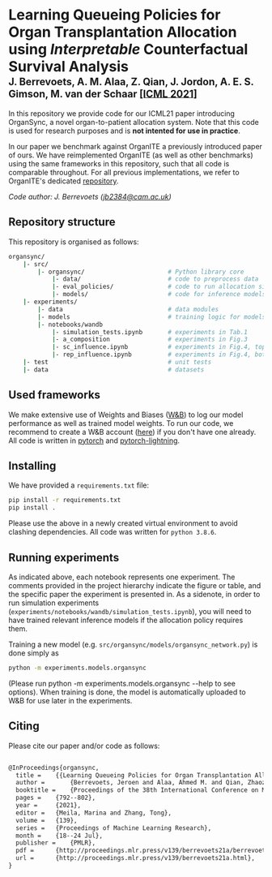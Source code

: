 # Learning Queueing Policies for Organ Transplantation Allocation using _Interpretable_ Counterfactual Survival Analysis  </br><sub><sub>J. Berrevoets, A. M. Alaa, Z. Qian, J. Jordon, A. E. S. Gimson, M. van der Schaar [[ICML 2021]](http://proceedings.mlr.press/v139/berrevoets21a/berrevoets21a.pdf)</sub></sub>

In this repository we provide code for our ICML21 paper introducing OrganSync, a novel organ-to-patient allocation system. Note that this code is used for research purposes and is __not intented for use in practice__.

In our paper we benchmark against OrganITE a previously introduced paper of ours. We have reimplemented OrganITE (as well as other benchmarks) using the same frameworks in this repository, such that all code is comparable throughout. For all previous implementations, we refer to OrganITE's dedicated [repository](https://github.com/vanderschaarlab/mlforhealthlabpub/tree/main/alg/organite).

_Code author: J. Berrevoets ([jb2384@cam.ac.uk](mailto:jb2384@cam.ac.uk))_

## Repository structure
This repository is organised as follows:
```bash
organsync/
    |- src/
        |- organsync/                       # Python library core
            |- data/                        # code to preprocess data
            |- eval_policies/               # code to run allocation simulations
            |- models/                      # code for inference models
    |- experiments/
        |- data                             # data modules
        |- models                           # training logic for models
        |- notebooks/wandb
            |- simulation_tests.ipynb       # experiments in Tab.1
            |- a_composition                # experiments in Fig.3
            |- sc_influence.ipynb           # experiments in Fig.4, top row
            |- rep_influence.ipynb          # experiments in Fig.4, bottom row
    |- test                                 # unit tests
    |- data                                 # datasets
```

## Used frameworks
We make extensive use of Weights and Biases ([W&B](https://wandb.com)) to log our model performance as well as trained model weights. To run our code, we recommend to create a W&B account ([here](https://wandb.ai/login?signup=true)) if you don't have one already. All code is written in [pytorch](https://pytorch.org) and [pytorch-lightning](http://pytorchlightning.ai/).


## Installing
We have provided a `requirements.txt` file:
```bash
pip install -r requirements.txt
pip install .
```
Please use the above in a newly created virtual environment to avoid clashing dependencies. All code was written for `python 3.8.6`.

## Running experiments
As indicated above, each notebook represents one experiment. The comments provided in the project hierarchy indicate the figure or table, and the specific paper the experiment is presented in. As a sidenote, in order to run simulation experiments (`experiments/notebooks/wandb/simulation_tests.ipynb`), you will need to have trained relevant inference models if the allocation policy requires them.

Training a new model (e.g. `src/organsync/models/organsync_network.py`) is done simply as
```bash
python -m experiments.models.organsync
```
(Please run python -m experiments.models.organsync --help to see options). When training is done, the model is automatically uploaded to W&B for use later in the experiments.

## Citing
Please cite our paper and/or code as follows:
```tex

@InProceedings{organsync,
  title = 	 {{Learning Queueing Policies for Organ Transplantation Allocation using Interpretable Counterfactual Survival Analysis}},
  author =       {Berrevoets, Jeroen and Alaa, Ahmed M. and Qian, Zhaozhi and Jordon, James and Gimson, Alexander E.S. and van der Schaar, Mihaela},
  booktitle = 	 {Proceedings of the 38th International Conference on Machine Learning},
  pages = 	 {792--802},
  year = 	 {2021},
  editor = 	 {Meila, Marina and Zhang, Tong},
  volume = 	 {139},
  series = 	 {Proceedings of Machine Learning Research},
  month = 	 {18--24 Jul},
  publisher =    {PMLR},
  pdf = 	 {http://proceedings.mlr.press/v139/berrevoets21a/berrevoets21a.pdf},
  url = 	 {http://proceedings.mlr.press/v139/berrevoets21a.html},
}
```
